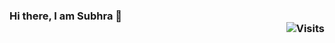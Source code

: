 ### Hi there, I am Subhra 👋 <div align="right">![Visits](https://img.shields.io/badge/Visits-10-blue?label=PageVisitCounter&labelColor=000000&logo=GitHub&logoColor=FFFFFF&color=1D70B8&style=for-the-badge)</div>





<!--https://github.com/Armanx200/visitor-badge
**SubhraSMukherjee/SubhraSMukherjee** is a ✨ _special_ ✨ repository because its `README.md` (this file) appears on your GitHub profile.

Here are some ideas to get you started:

- 🔭 I’m currently working on ...
- 🌱 I’m currently learning ...
- 👯 I’m looking to collaborate on ...
- 🤔 I’m looking for help with ...
- 💬 Ask me about ...
- 📫 How to reach me: ...
- 😄 Pronouns: ...
- ⚡ Fun fact: ...
-->
